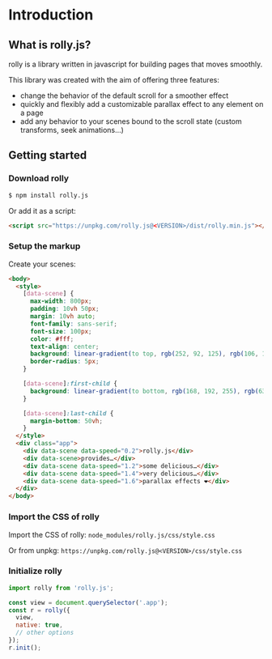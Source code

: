 # Introduction

## What is rolly.js?

rolly is a library written in javascript for building pages that moves smoothly.

This library was created with the aim of offering three features:
- change the behavior of the default scroll for a smoother effect
- quickly and flexibly add a customizable parallax effect to any element on a page
- add any behavior to your scenes bound to the scroll state (custom transforms, seek animations…)

## Getting started

### Download rolly

```bash
$ npm install rolly.js
```

Or add it as a script:
```html
<script src="https://unpkg.com/rolly.js@<VERSION>/dist/rolly.min.js"></script>
```

### Setup the markup

Create your scenes:

```html
<body>
  <style>
    [data-scene] {
      max-width: 800px;
      padding: 10vh 50px;
      margin: 10vh auto;
      font-family: sans-serif;
      font-size: 100px;
      color: #fff;
      text-align: center;
      background: linear-gradient(to top, rgb(252, 92, 125), rgb(106, 130, 251));
      border-radius: 5px;
    }

    [data-scene]:first-child {
      background: linear-gradient(to bottom, rgb(168, 192, 255), rgb(63, 43, 150));
    }

    [data-scene]:last-child {
      margin-bottom: 50vh;
    }
  </style>
  <div class="app">
    <div data-scene data-speed="0.2">rolly.js</div>
    <div data-scene>provides…</div>
    <div data-scene data-speed="1.2">some delicious…</div>
    <div data-scene data-speed="1.4">very delicious…</div>
    <div data-scene data-speed="1.6">parallax effects ❤️</div>
  </div>
</body>
```

### Import the CSS of rolly

Import the CSS of rolly: `node_modules/rolly.js/css/style.css`

Or from unpkg: `https://unpkg.com/rolly.js@<VERSION>/css/style.css`

### Initialize rolly

```js
import rolly from 'rolly.js';

const view = document.querySelector('.app');
const r = rolly({
  view,
  native: true,
  // other options
});
r.init();
```
